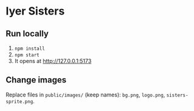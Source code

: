 # Iyer Sisters 


## Run locally
1. `npm install`
2. `npm start`
3. It opens at http://127.0.0.1:5173

## Change images
Replace files in `public/images/` (keep names): `bg.png`, `logo.png`, `sisters-sprite.png`.

